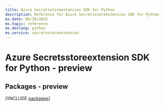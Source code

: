 ```yaml
---
title: Azure Secretsstoreextension SDK for Python
description: Reference for Azure Secretsstoreextension SDK for Python
ms.date: 06/30/2025
ms.topic: reference
ms.devlang: python
ms.service: secretsstoreextension
---
```

# Azure Secretsstoreextension SDK for Python - preview
## Packages - preview
[!INCLUDE [packages](secretsstoreextension-index.md)]